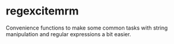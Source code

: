 # regexcitemrm
Convenience functions to make some common tasks with string manipulation and regular expressions a bit easier.
